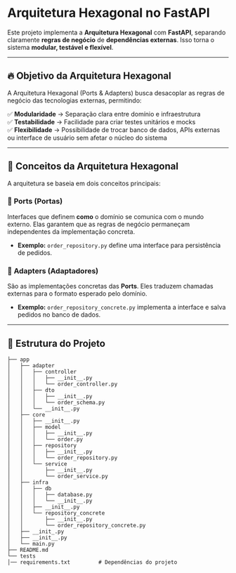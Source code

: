 # Arquitetura Hexagonal no FastAPI

Este projeto implementa a **Arquitetura Hexagonal** com **FastAPI**, separando claramente **regras de negócio** de **dependências externas**. Isso torna o sistema **modular, testável e flexível**.

---

## 🔥 **Objetivo da Arquitetura Hexagonal**
A Arquitetura Hexagonal (Ports & Adapters) busca desacoplar as regras de negócio das tecnologias externas, permitindo:

✅ **Modularidade** → Separação clara entre domínio e infraestrutura  
✅ **Testabilidade** → Facilidade para criar testes unitários e mocks  
✅ **Flexibilidade** → Possibilidade de trocar banco de dados, APIs externas ou interface de usuário sem afetar o núcleo do sistema  

---

## 🚀 **Conceitos da Arquitetura Hexagonal**
A arquitetura se baseia em dois conceitos principais:

### 🔹 **Ports (Portas)**
Interfaces que definem **como** o domínio se comunica com o mundo externo. Elas garantem que as regras de negócio permaneçam independentes da implementação concreta.

- **Exemplo:** `order_repository.py` define uma interface para persistência de pedidos.

### 🔸 **Adapters (Adaptadores)**
São as implementações concretas das **Ports**. Eles traduzem chamadas externas para o formato esperado pelo domínio.

- **Exemplo:** `order_repository_concrete.py` implementa a interface e salva pedidos no banco de dados.

---

## 📂 **Estrutura do Projeto**

```
├── app
│   ├── adapter
│   │   ├── controller
│   │   │   ├── __init__.py
│   │   │   └── order_controller.py
│   │   ├── dto
│   │   │   ├── __init__.py
│   │   │   └── order_schema.py
│   │   └── __init__.py
│   ├── core
│   │   ├── __init__.py
│   │   ├── model
│   │   │   ├── __init__.py
│   │   │   └── order.py
│   │   ├── repository
│   │   │   ├── __init__.py
│   │   │   └── order_repository.py
│   │   └── service
│   │       ├── __init__.py
│   │       └── order_service.py
│   ├── infra
│   │   ├── db
│   │   │   ├── database.py
│   │   │   └── __init__.py
│   │   ├── __init__.py
│   │   └── repository_concrete
│   │       ├── __init__.py
│   │       └── order_repository_concrete.py
│   ├── __init_.py
│   ├── __init__.py
│   └── main.py
├── README.md
└── tests
│── requirements.txt         # Dependências do projeto
```
